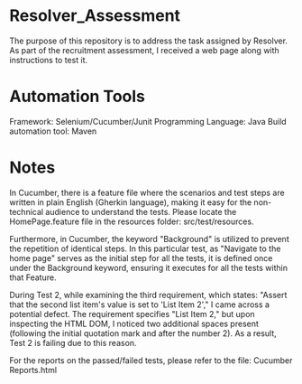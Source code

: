 # Resolver_Assessment
The purpose of this repository is to address the task assigned by Resolver. As part of the recruitment assessment, I received a web page along with instructions to test it.

# Automation Tools
Framework: Selenium/Cucumber/Junit
Programming Language: Java 
Build automation tool: Maven

# Notes
In Cucumber, there is a feature file where the scenarios and test steps are written in plain English (Gherkin language), making it easy for the non-technical audience to understand the tests. Please locate the HomePage.feature file in the resources folder: src/test/resources. 

Furthermore, in Cucumber, the keyword "Background" is utilized to prevent the repetition of identical steps. In this particular test, as "Navigate to the home page" serves as the initial step for all the tests, it is defined once under the Background keyword, ensuring it executes for all the tests within that Feature. 

During Test 2, while examining the third requirement, which states: "Assert that the second list item's value is set to 'List Item 2'," I came across a potential defect. The requirement specifies "List Item 2," but upon inspecting the HTML DOM, I noticed two additional spaces present (following the initial quotation mark and after the number 2). As a result, Test 2 is failing due to this reason. 

For the reports on the passed/failed tests, please refer to the file: Cucumber Reports.html

